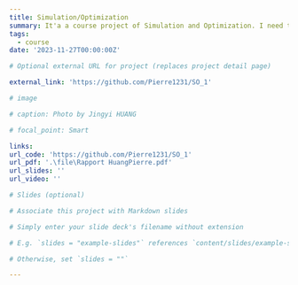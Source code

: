 ```yaml
---
title: Simulation/Optimization
summary: It'a a course project of Simulation and Optimization. I need to write a neural network for classification using python.
tags:
  - course
date: '2023-11-27T00:00:00Z'

# Optional external URL for project (replaces project detail page)

external_link: 'https://github.com/Pierre1231/SO_1'

# image

# caption: Photo by Jingyi HUANG

# focal_point: Smart

links:
url_code: 'https://github.com/Pierre1231/SO_1'
url_pdf: '.\file\Rapport HuangPierre.pdf'
url_slides: ''
url_video: ''

# Slides (optional)

# Associate this project with Markdown slides

# Simply enter your slide deck's filename without extension

# E.g. `slides = "example-slides"` references `content/slides/example-slides.md`

# Otherwise, set `slides = ""`

---
```

